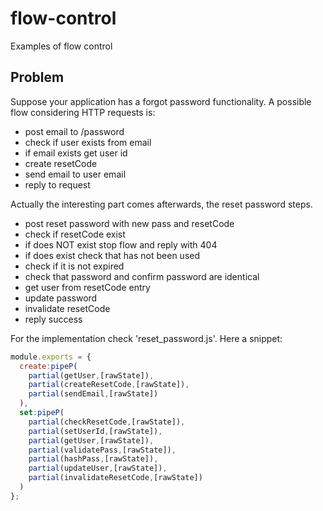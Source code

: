 # flow-control
Examples of flow control

## Problem

Suppose your application has a forgot password functionality.
A possible flow considering HTTP requests is:
- post email to /password
- check if user exists from email
- if email exists get user id
- create resetCode
- send email to user email
- reply to request

Actually the interesting part comes afterwards, the reset password steps.
- post reset password with new pass and resetCode
- check if resetCode exist
- if does NOT exist stop flow and reply with 404
- if does exist check that has not been used
- check if it is not expired
- check that password and confirm password are identical
- get user from resetCode entry
- update password
- invalidate resetCode
- reply success

For the implementation check 'reset_password.js'. Here a snippet:
```js
module.exports = {
  create:pipeP(
    partial(getUser,[rawState]),
    partial(createResetCode,[rawState]),
    partial(sendEmail,[rawState])
  ),
  set:pipeP(
    partial(checkResetCode,[rawState]),
    partial(setUserId,[rawState]),
    partial(getUser,[rawState]),
    partial(validatePass,[rawState]),
    partial(hashPass,[rawState]),
    partial(updateUser,[rawState]),
    partial(invalidateResetCode,[rawState])
  )
};
```
